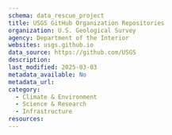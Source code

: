```yaml
---
schema: data_rescue_project 
title: USGS GitHub Organization Repositories
organization: U.S. Geological Survey
agency: Department of the Interior
websites: usgs.github.io
data_source: https://github.com/USGS
description: 
last_modified: 2025-03-03
metadata_available: No
metadata_url: 
category:
  - Climate & Environment 
  - Science & Research 
  - Infrastructure 
resources:
---
```

